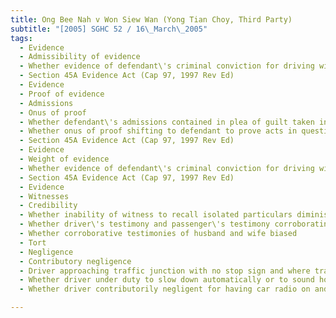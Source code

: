 ```yaml
---
title: Ong Bee Nah v Won Siew Wan (Yong Tian Choy, Third Party) 
subtitle: "[2005] SGHC 52 / 16\_March\_2005"
tags:
  - Evidence
  - Admissibility of evidence
  - Whether evidence of defendant\'s criminal conviction for driving without due care or reasonable consideration admissible
  - Section 45A Evidence Act (Cap 97, 1997 Rev Ed)
  - Evidence
  - Proof of evidence
  - Admissions
  - Onus of proof
  - Whether defendant\'s admissions contained in plea of guilt taken in criminal proceedings constituting conclusive evidence in civil proceedings
  - Whether onus of proof shifting to defendant to prove acts in question not committed by her
  - Section 45A Evidence Act (Cap 97, 1997 Rev Ed)
  - Evidence
  - Weight of evidence
  - Whether evidence of defendant\'s criminal conviction for driving without due care or reasonable contradicting or undermining defendant\'s civil case
  - Section 45A Evidence Act (Cap 97, 1997 Rev Ed)
  - Evidence
  - Witnesses
  - Credibility
  - Whether inability of witness to recall isolated particulars diminishing overall weight of testimony
  - Whether driver\'s testimony and passenger\'s testimony corroborating each other
  - Whether corroborative testimonies of husband and wife biased
  - Tort
  - Negligence
  - Contributory negligence
  - Driver approaching traffic junction with no stop sign and where traffic lights in his favour
  - Whether driver under duty to slow down automatically or to sound horn or flash headlights of vehicle
  - Whether driver contributorily negligent for having car radio on and having conversation with passenger at time of accident

---
```


